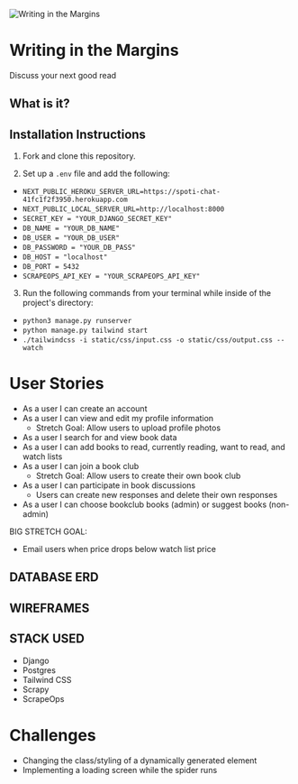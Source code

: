 ![Writing in the Margins](./public/images/logo.png)

# Writing in the Margins

Discuss your next good read

## What is it?

## Installation Instructions

1. Fork and clone this repository.

2. Set up a `.env` file and add the following:

- `NEXT_PUBLIC_HEROKU_SERVER_URL=https://spoti-chat-41fc1f2f3950.herokuapp.com`
- `NEXT_PUBLIC_LOCAL_SERVER_URL=http://localhost:8000`
- `SECRET_KEY = "YOUR_DJANGO_SECRET_KEY"`
- `DB_NAME = "YOUR_DB_NAME"`
- `DB_USER = "YOUR_DB_USER"`
- `DB_PASSWORD = "YOUR_DB_PASS"`
- `DB_HOST = "localhost"`
- `DB_PORT = 5432`
- `SCRAPEOPS_API_KEY = "YOUR_SCRAPEOPS_API_KEY"`

3. Run the following commands from your terminal while inside of the project's directory:

- `python3 manage.py runserver`
- `python manage.py tailwind start  `
- `./tailwindcss -i static/css/input.css -o static/css/output.css --watch`

# User Stories

- As a user I can create an account
- As a user I can view and edit my profile information
  - Stretch Goal: Allow users to upload profile photos
- As a user I search for and view book data
- As a user I can add books to read, currently reading, want to read, and watch lists
- As a user I can join a book club
  - Stretch Goal: Allow users to create their own book club
- As a user I can participate in book discussions
  - Users can create new responses and delete their own responses
- As a user I can choose bookclub books (admin) or suggest books (non-admin)

BIG STRETCH GOAL:

- Email users when price drops below watch list price

## DATABASE ERD

## WIREFRAMES

## STACK USED

- Django
- Postgres
- Tailwind CSS
- Scrapy
- ScrapeOps

# Challenges

- Changing the class/styling of a dynamically generated element
- Implementing a loading screen while the spider runs
